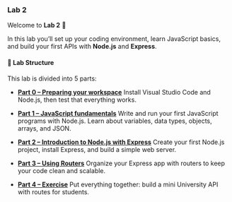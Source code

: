 ### Lab 2

Welcome to **Lab 2** 🎉  

In this lab you’ll set up your coding environment, learn JavaScript basics, and build your first APIs with **Node.js** and **Express**.

#### 📂 Lab Structure

This lab is divided into 5 parts:

- [**Part 0 – Preparing your workspace**](lab2-part0) 
  Install Visual Studio Code and Node.js, then test that everything works.

- [**Part 1 – JavaScript fundamentals**](lab2-part1) 
  Write and run your first JavaScript programs with Node.js. Learn about variables, data types, objects, arrays, and JSON.

- [**Part 2 – Introduction to Node.js with Express**](lab2-part2) 
  Create your first Node.js project, install Express, and build a simple web server.

- [**Part 3 – Using Routers**](lab2-part3) 
  Organize your Express app with routers to keep your code clean and scalable.

- [**Part 4 – Exercise**](lab2-part4) 
  Put everything together: build a mini University API with routes for students.
